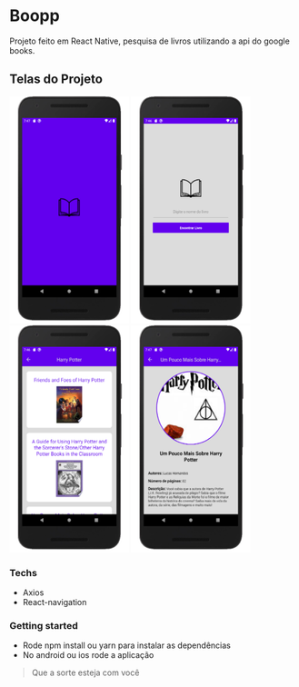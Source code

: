 # Boopp

Projeto feito em React Native, pesquisa de livros utilizando a api do google books.

## Telas do Projeto

<img src="https://github.com/Daniels887/Boopp/blob/master/telas/Splash.png" alt="Splash" width="210" height="400" /> <img src="https://github.com/Daniels887/Boopp/blob/master/telas/Home.png" alt="Home" width="210" height="400"/> <img src="https://github.com/Daniels887/Boopp/blob/master/telas/Books.png" alt="Books" width="210" height="400"/> <img src="https://github.com/Daniels887/Boopp/blob/master/telas/Description.png" alt="Books" width="210" height="400"/>

### Techs
* Axios
* React-navigation

### Getting started

* Rode npm install ou yarn para instalar as dependências
* No android ou ios rode a aplicação

> Que a sorte esteja com você
